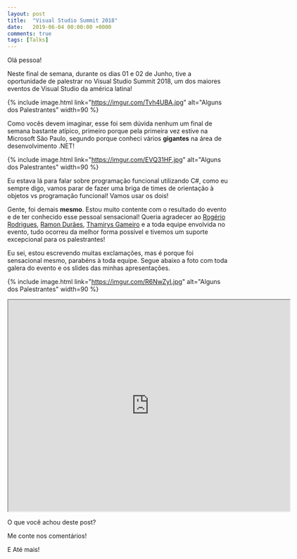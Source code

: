 ```yaml
---
layout: post
title:  "Visual Studio Summit 2018"
date:   2019-06-04 00:00:00 +0000
comments: true
tags: [Talks]
---
```


Olá pessoa!

Neste final de semana, durante os dias 01 e 02 de Junho, tive a oportunidade de palestrar no Visual Studio Summit 2018, um dos maiores eventos de Visual Studio da américa latina!

<!--more-->

{% include image.html link="https://imgur.com/Tvh4UBA.jpg" alt="Alguns dos Palestrantes" width=90 %}

Como vocês devem imaginar, esse foi sem dúvida nenhum um final de semana bastante atípico, primeiro porque pela primeira vez estive na Microsoft São Paulo, segundo porque conheci vários **gigantes** na área de desenvolvimento .NET!

{% include image.html link="https://imgur.com/EVQ31HF.jpg" alt="Alguns dos Palestrantes" width=90 %}

Eu estava lá para falar sobre programação funcional utilizando C#, como eu sempre digo, vamos parar de fazer uma briga de times de orientação à objetos vs programação funcional! Vamos usar os dois!

Gente, foi demais **mesmo**. Estou muito contente com o resultado do evento e de ter conhecido esse pessoal sensacional! Queria agradecer ao [Rogério Rodrigues](https://www.linkedin.com/in/rogeriorodrigues/), [Ramon Durães](https://www.linkedin.com/in/ramonduraes/), [Thamirys Gameiro](https://www.linkedin.com/in/thamirys-gameiro-5535a520/) e a toda equipe envolvida no evento, tudo ocorreu da melhor forma possível e tivemos um suporte excepcional para os palestrantes!



Eu sei, estou escrevendo muitas exclamações, mas é porque foi sensacional mesmo, parabéns à toda equipe. Segue abaixo a foto com toda galera do evento e os slides das minhas apresentações.

{% include image.html link="https://imgur.com/R6NwZyI.jpg" alt="Alguns dos Palestrantes" width=90 %}

<iframe src="https://drive.google.com/file/d/1X_tg2WM0va5hDGwVOmvg1KBLYBqWeCdc/preview" width="640" height="480"></iframe>

O que você achou deste post?

Me conte nos comentários!

E Até mais!
